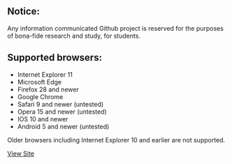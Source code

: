 ## Notice:
Any information communicated Github project is reserved for the purposes of bona-fide research and study, for students.

## Supported browsers:
- Internet Explorer 11
- Microsoft Edge
- Firefox 28 and newer
- Google Chrome
- Safari 9 and newer (untested)
- Opera 15 and newer (untested)
- IOS 10 and newer
- Android 5 and newer (untested)

Older browsers including Internet Explorer 10 and earlier are not supported.

[View Site](https://thsconline.github.io/s/)
